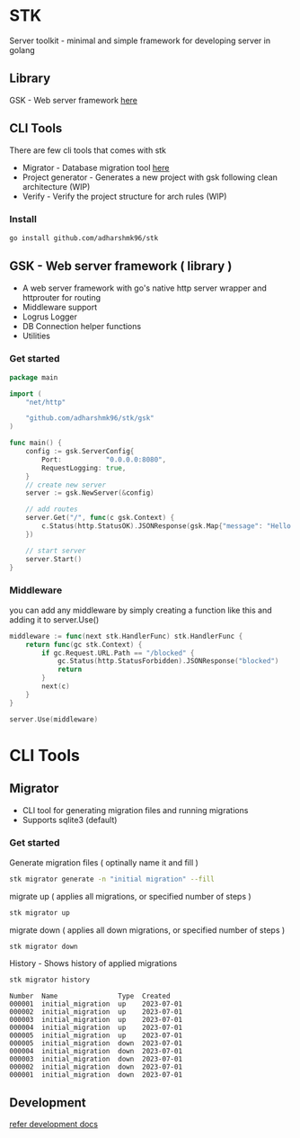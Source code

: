 # STK

Server toolkit - minimal and simple framework for developing server in golang

## Library

GSK - Web server framework [here](#gsk---web-server-framework--library-)

## CLI Tools

There are few cli tools that comes with stk
- Migrator - Database migration tool [here](#migrator)
- Project generator - Generates a new project with gsk following clean architecture (WIP)
- Verify - Verify the project structure for arch rules (WIP)

### Install
```bash
go install github.com/adharshmk96/stk
```

## GSK - Web server framework ( library )
- A web server framework with go's native http server wrapper and httprouter for routing
- Middleware support
- Logrus Logger
- DB Connection helper functions
- Utilities

### Get started

```go
package main

import (
	"net/http"

	"github.com/adharshmk96/stk/gsk"
)

func main() {
	config := gsk.ServerConfig{
		Port:           "0.0.0.0:8080",
		RequestLogging: true,
	}
	// create new server
	server := gsk.NewServer(&config)

	// add routes
	server.Get("/", func(c gsk.Context) {
		c.Status(http.StatusOK).JSONResponse(gsk.Map{"message": "Hello World"})
	})

	// start server
	server.Start()
}
```

### Middleware

you can add any middleware by simply creating a function like this and adding it to server.Use()

```go
middleware := func(next stk.HandlerFunc) stk.HandlerFunc {
	return func(gc stk.Context) {
		if gc.Request.URL.Path == "/blocked" {
  			gc.Status(http.StatusForbidden).JSONResponse("blocked")
			return
  		}
		next(c)
	}
}

server.Use(middleware)
```

# CLI Tools

## Migrator
- CLI tool for generating migration files and running migrations
- Supports sqlite3 (default)

### Get started

Generate migration files ( optinally name it and fill )

```bash
stk migrator generate -n "initial migration" --fill
```

migrate up ( applies all migrations, or specified number of steps )

```bash
stk migrator up
```

migrate down ( applies all down migrations, or specified number of steps )

```bash
stk migrator down
```

History - Shows history of applied migrations

```bash
stk migrator history
```

```
Number  Name               Type  Created     
000001  initial_migration  up    2023-07-01  
000002  initial_migration  up    2023-07-01  
000003  initial_migration  up    2023-07-01  
000004  initial_migration  up    2023-07-01  
000005  initial_migration  up    2023-07-01  
000005  initial_migration  down  2023-07-01  
000004  initial_migration  down  2023-07-01  
000003  initial_migration  down  2023-07-01  
000002  initial_migration  down  2023-07-01  
000001  initial_migration  down  2023-07-01
```


## Development

[refer development docs](docs/development.md)